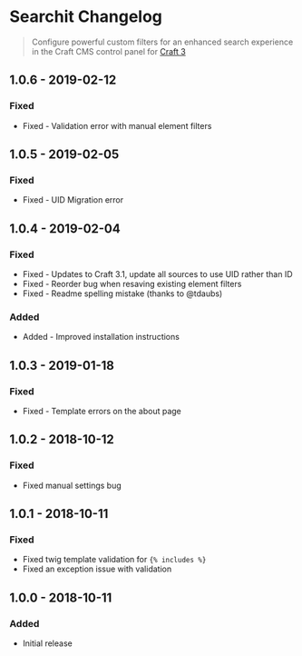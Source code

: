 # Searchit Changelog
> Configure powerful custom filters for an enhanced search experience in the Craft CMS control panel for [Craft 3](http://craftcms.com)

## 1.0.6 - 2019-02-12

### Fixed

*   Fixed - Validation error with manual element filters

## 1.0.5 - 2019-02-05

### Fixed

*   Fixed - UID Migration error

## 1.0.4 - 2019-02-04

### Fixed

*   Fixed - Updates to Craft 3.1, update all sources to use UID rather than ID
*   Fixed - Reorder bug when resaving existing element filters
*   Fixed - Readme spelling mistake (thanks to @tdaubs)

### Added

*   Added - Improved installation instructions

## 1.0.3 - 2019-01-18

### Fixed

*   Fixed  - Template errors on the about page

## 1.0.2 - 2018-10-12

### Fixed

*   Fixed manual settings bug

## 1.0.1 - 2018-10-11

### Fixed

*   Fixed twig template validation for `{% includes %}`
*   Fixed an exception issue with validation

## 1.0.0 - 2018-10-11

### Added

*   Initial release
